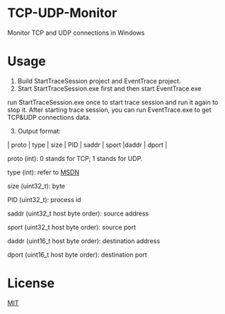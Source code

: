 # TCP-UDP-Monitor
Monitor TCP and UDP connections in Windows

# Usage

1. Build StartTraceSession project and EventTrace project.
2. Start StartTraceSession.exe first and then start EventTrace.exe 

 run StartTraceSession.exe once to start trace session and run it again to stop it. After starting trace session, you can run EventTrace.exe to get TCP&UDP connections data.

3. Output format:
 
 | proto | type | size | PID | saddr | sport |daddr | dport |
 
 proto (int): 0 stands for TCP; 1 stands for UDP.
 
 type (int): refer to [MSDN](https://msdn.microsoft.com/en-us/library/windows/desktop/aa364128.aspx)
 
 size (uint32_t): byte
 
 PID (uint32_t): process id
 
 saddr (uint32_t host byte order): source address
 
 sport (uint32_t host byte order): source port
 
 daddr (uint16_t host byte order): destination address
 
 dport (uint16_t host byte order): destination port

# License
[MIT](./LICENSE)
